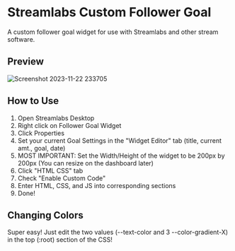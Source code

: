 # Streamlabs Custom Follower Goal
A custom follower goal widget for use with Streamlabs and other stream software.
## Preview
![Screenshot 2023-11-22 233705](https://github.com/NoahDobie/Streamlabs-Custom-Follower-Goal/assets/122558645/dc833322-0bdb-4cb4-b6f3-b6c473c8b3aa)

## How to Use
1. Open Streamlabs Desktop
2. Right click on Follower Goal Widget
3. Click Properties
4. Set your current Goal Settings in the "Widget Editor" tab (title, current amt., goal, date)
5. MOST IMPORTANT: Set the Width/Height of the widget to be 200px by 200px (You can resize on the dashboard later)
6. Click "HTML CSS" tab
7. Check "Enable Custom Code"
8. Enter HTML, CSS, and JS into corresponding sections
9. Done!

## Changing Colors
Super easy! Just edit the two values (--text-color and 3 --color-gradient-X) in the top (:root) section of the CSS!
